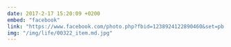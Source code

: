 ```yaml
---
date: 2017-2-17 15:20:09 +0200
embed: "facebook"
link: "https://www.facebook.com/photo.php?fbid=1238924122890460&set=pb.100003186531392.-2207520000.1491380899.&type=3&theater"
img: "/img/life/00322_item.md.jpg"
---
```

